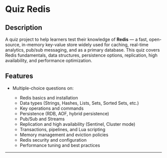# Quiz Redis

## Description

A quiz project to help learners test their knowledge of **Redis** — a fast, open-source, in-memory key-value store widely used for caching, real-time analytics, pub/sub messaging, and as a primary database. This quiz covers Redis fundamentals, data structures, persistence options, replication, high availability, and performance optimization.

## Features

* Multiple-choice questions on:

  * Redis basics and installation
  * Data types (Strings, Hashes, Lists, Sets, Sorted Sets, etc.)
  * Key operations and commands
  * Persistence (RDB, AOF, hybrid persistence)
  * Pub/Sub and Streams
  * Replication and high availability (Sentinel, Cluster mode)
  * Transactions, pipelines, and Lua scripting
  * Memory management and eviction policies
  * Redis security and configuration
  * Performance tuning and best practices

---

